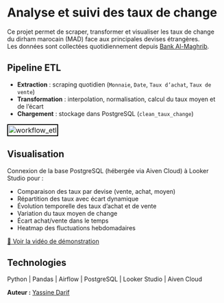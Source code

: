 # Analyse et suivi des taux de change

Ce projet permet de scraper, transformer et visualiser les taux de change du dirham marocain (MAD) face aux principales devises étrangères.  
Les données sont collectées quotidiennement depuis [Bank Al-Maghrib](https://www.bkam.ma/Marches/Principaux-indicateurs/Marche-des-changes/Cours-de-change/Cours-des-billets-de-banque-etrangers).

## Pipeline ETL

- **Extraction** : scraping quotidien (`Monnaie`, `Date`, `Taux d’achat`, `Taux de vente`)  
- **Transformation** : interpolation, normalisation, calcul du taux moyen et de l’écart  
- **Chargement** : stockage dans PostgreSQL (`clean_taux_change`)  

<table>
  <tr>
    <td style="border:2px solid #000; padding: 2px;">
      <img src="https://github.com/user-attachments/assets/a3671f7e-329a-4a94-9ff9-91a316c49e8d" alt="workflow_etl" heigth="714">
    </td>
  </tr>
</table>

## Visualisation

Connexion de la base PostgreSQL (hébergée via Aiven Cloud) à Looker Studio pour :  

- Comparaison des taux par devise (vente, achat, moyen)  
- Répartition des taux avec écart dynamique  
- Évolution temporelle des taux d’achat et de vente  
- Variation du taux moyen de change  
- Écart achat/vente dans le temps  
- Heatmap des fluctuations hebdomadaires  

[🎥 Voir la vidéo de démonstration](https://github.com/user-attachments/assets/e90c35ab-4298-4cbf-808a-fbda0b0fc157)

## Technologies

Python | Pandas | Airflow | PostgreSQL | Looker Studio | Aiven Cloud  

**Auteur :** [Yassine Darif](https://www.linkedin.com/in/darif-yassine)

